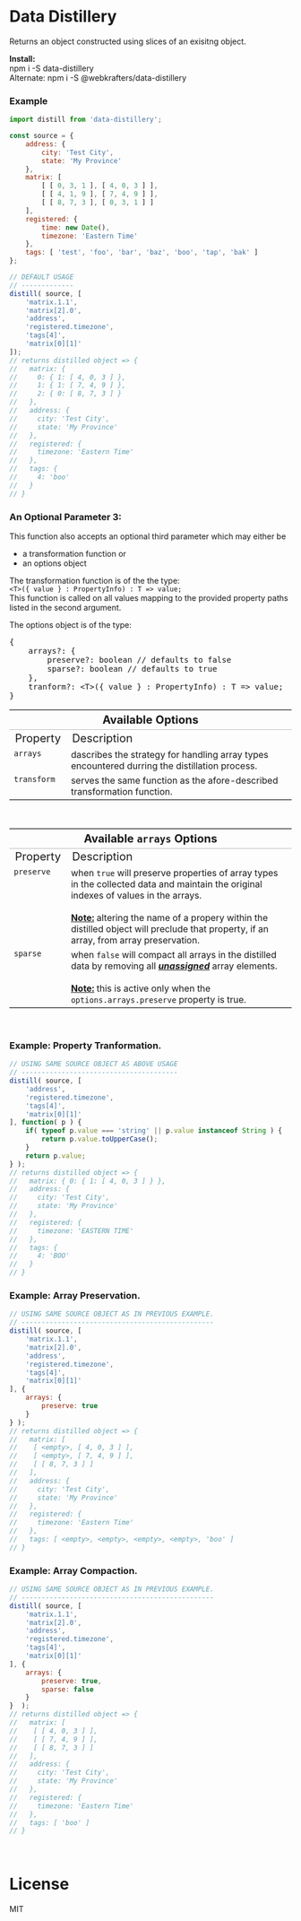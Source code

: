 # Data Distillery

Returns an object constructed using slices of an exisitng object.

**Install:**\
npm i -S data-distillery\
Alternate: npm i -S @webkrafters/data-distillery

### Example

```jsx
import distill from 'data-distillery'; 

const source = {
    address: {
        city: 'Test City',
        state: 'My Province'
    },
    matrix: [
        [ [ 0, 3, 1 ], [ 4, 0, 3 ] ],
        [ [ 4, 1, 9 ], [ 7, 4, 9 ] ],
        [ [ 8, 7, 3 ], [ 0, 3, 1 ] ]
    ],
    registered: {
        time: new Date(),
        timezone: 'Eastern Time'
    },
    tags: [ 'test', 'foo', 'bar', 'baz', 'boo', 'tap', 'bak' ]
};

// DEFAULT USAGE
// -------------
distill( source, [
    'matrix.1.1',
    'matrix[2].0',
    'address',
    'registered.timezone',
    'tags[4]',
    'matrix[0][1]'
]);
// returns distilled object => {
//   matrix: {
//     0: { 1: [ 4, 0, 3 ] },
//     1: { 1: [ 7, 4, 9 ] },
//     2: { 0: [ 8, 7, 3 ] }
//   },
//   address: {
//     city: 'Test City',
//     state: 'My Province'
//   },
//   registered: {
//     timezone: 'Eastern Time'
//   },
//   tags: {
//     4: 'boo'
//   }
// }
```

### An Optional Parameter 3:
This function also accepts an optional third parameter which may either be
<ul>
    <li>a transformation function or </li>
    <li>an options object</li>
</ul>
<p>
The transformation function is of the the type:<br />
<code>&lt;T&gt;({ value } : PropertyInfo) : T => value;</code><br />
This function is called on all values mapping to the provided property paths listed in the second argument.
</p>
<p>The options object is of the type:</p>

<pre>
{
    arrays?: {
        preserve?: boolean // defaults to false
        sparse?: boolean // defaults to true
    },
    tranform?: &lt;T&gt;({ value } : PropertyInfo) : T => value;</code>
}
</pre>

<table style="border:0 solid #bbb; border-width:1px 0;">
    <thead>
        <tr>
            <th colspan="2" style="border-bottom:1px solid #bbb; font-size:20px; text-align:center;">
                Available Options
            </th> 
        </tr>
    </thead>
    <tbody>
        <tr>
            <td style="font-size:20px; text-align:left">Property</td>
            <td style="font-size:20px; text-align:left">Description</td>
        </tr>
        <tr>
            <td VALIGN="TOP">
                <code>arrays</code>
            </td>
            <td>
                dascribes the strategy for handling array types encountered durring the distillation process.
            </td>
        </tr>
        <tr>
            <td VALIGN="TOP">
                <code>transform</code>
            </td>
            <td>serves the same function as the afore-described transformation function.</td>
        </tr>
    </tbody>
</table>
<br/>
<table style="border:0 solid #bbb; border-width:1px 0;">
    <thead>
        <tr>
            <th colspan="2" style="border-bottom:1px solid #bbb; font-size:20px; text-align:center;">
                Available <code>arrays</code> Options
            </th>
        </tr>
    </thead>
    <tbody>
        <tr>
            <td style="font-size:20px; text-align:left">Property</td>
            <td style="font-size:20px; text-align:left">Description</td>
        </tr>
        <tr>
            <td VALIGN="TOP">
                <code>preserve</code>
            </td>
            <td>
                when <code>true</code> will preserve properties of array types in the collected data and maintain the original indexes of values in the arrays.<br /><br />
                <u><strong>Note:</strong></u> altering the name of a propery within the distilled object will preclude that property, if an array, from array preservation.
            </td>
        </tr>
        <tr>
            <td VALIGN="TOP">
                <code>sparse</code>
            </td>
            <td>
                when <code>false</code> will compact all arrays in the distilled data by removing all <b><i><u>unassigned</u></i></b> array elements.<br /><br />
                <u><strong>Note:</strong></u> this is active only when the <code>options.arrays.preserve</code> property is true.
            </td>
        </tr>
    </tbody>
</table>
<br />

### Example: Property Tranformation.

```jsx
// USING SAME SOURCE OBJECT AS ABOVE USAGE
// ---------------------------------------
distill( source, [
    'address',
    'registered.timezone',
    'tags[4]',
    'matrix[0][1]'
], function( p ) {
    if( typeof p.value === 'string' || p.value instanceof String ) {
        return p.value.toUpperCase();
    }
    return p.value;
} );
// returns distilled object => {
//   matrix: { 0: { 1: [ 4, 0, 3 ] } },
//   address: {
//     city: 'Test City',
//     state: 'My Province'
//   },
//   registered: {
//     timezone: 'EASTERN TIME'
//   },
//   tags: {
//     4: 'BOO'
//   }
// }
```

### Example: Array Preservation.

```jsx
// USING SAME SOURCE OBJECT AS IN PREVIOUS EXAMPLE.
// ------------------------------------------------
distill( source, [
    'matrix.1.1',
    'matrix[2].0',
    'address',
    'registered.timezone',
    'tags[4]',
    'matrix[0][1]'
], {
    arrays: {
        preserve: true
    }
} );
// returns distilled object => {
//   matrix: [
//    [ <empty>, [ 4, 0, 3 ] ],
//    [ <empty>, [ 7, 4, 9 ] ],
//    [ [ 8, 7, 3 ] ]
//   ],
//   address: {
//     city: 'Test City',
//     state: 'My Province'
//   },
//   registered: {
//     timezone: 'Eastern Time'
//   },
//   tags: [ <empty>, <empty>, <empty>, <empty>, 'boo' ]
// }
```

### Example: Array Compaction.

```jsx
// USING SAME SOURCE OBJECT AS IN PREVIOUS EXAMPLE.
// ------------------------------------------------
distill( source, [
    'matrix.1.1',
    'matrix[2].0',
    'address',
    'registered.timezone',
    'tags[4]',
    'matrix[0][1]'
], {
    arrays: {
        preserve: true,
        sparse: false
    }
}  );
// returns distilled object => {
//   matrix: [
//    [ [ 4, 0, 3 ] ],
//    [ [ 7, 4, 9 ] ],
//    [ [ 8, 7, 3 ] ]
//   ],
//   address: {
//     city: 'Test City',
//     state: 'My Province'
//   },
//   registered: {
//     timezone: 'Eastern Time'
//   },
//   tags: [ 'boo' ]
// }
```

<br />

# License
MIT
 